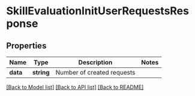 # SkillEvaluationInitUserRequestsResponse

## Properties
Name | Type | Description | Notes
------------ | ------------- | ------------- | -------------
**data** | **string** | Number of created requests | 

[[Back to Model list]](../README.md#documentation-for-models) [[Back to API list]](../README.md#documentation-for-api-endpoints) [[Back to README]](../README.md)


